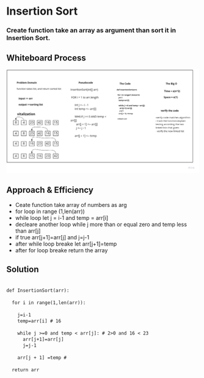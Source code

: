 # Insertion Sort 
### Create function take an array as argument than sort it in Insertion Sort.


## Whiteboard Process
![Image of Yaktocat](linked-list-insertions-append.jpg)

## Approach & Efficiency
+ Ceate function take array of numbers as arg
+ for loop in range (1,len(arr))
+ while loop let j = i-1 and temp = arr[i]
+ decleare another loop while j more than or equal zero and temp less than arr[j]
+ if true arr[j+1]=arr[j] and j=j-1
+ after while loop breake let arr[j+1]=temp
+ after for loop breake return the array
## Solution
~~~

def InsertionSort(arr):
    
  for i in range(1,len(arr)):

    j=i-1
    temp=arr[i] # 16

    while j >=0 and temp < arr[j]: # 2>0 and 16 < 23 
      arr[j+1]=arr[j]
      j=j-1
      
    arr[j + 1] =temp # 

  return arr
~~~